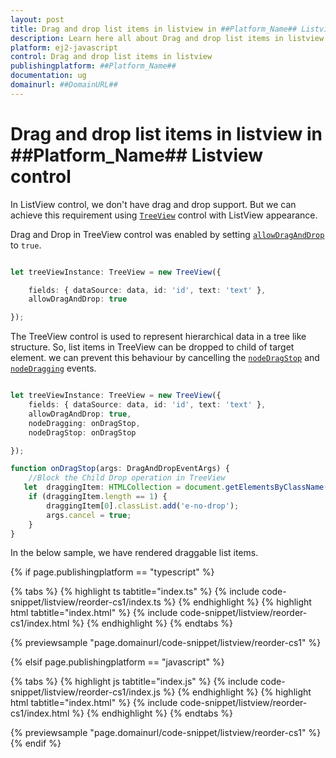 ```yaml
---
layout: post
title: Drag and drop list items in listview in ##Platform_Name## Listview control | Syncfusion
description: Learn here all about Drag and drop list items in listview in Syncfusion ##Platform_Name## Listview control of Syncfusion Essential JS 2 and more.
platform: ej2-javascript
control: Drag and drop list items in listview 
publishingplatform: ##Platform_Name##
documentation: ug
domainurl: ##DomainURL##
---
```


# Drag and drop list items in listview in ##Platform_Name## Listview control

In ListView control, we don't have drag and drop support. But we can achieve this requirement using [`TreeView`](https://ej2.syncfusion.com/documentation/treeview/getting-started/) control with ListView appearance.

Drag and Drop in TreeView control was enabled by setting [`allowDragAndDrop`](../../api/treeview#allowdraganddrop) to `true`.

```ts

let treeViewInstance: TreeView = new TreeView({

    fields: { dataSource: data, id: 'id', text: 'text' },
    allowDragAndDrop: true

});

```

The TreeView control is used to represent hierarchical data in a tree like structure. So, list items in TreeView can be dropped to child of target element. we can prevent this behaviour by cancelling the [`nodeDragStop`](../../api/treeview#nodedragstop) and [`nodeDragging`](../../api/treeview#nodedragging) events.

```ts

let treeViewInstance: TreeView = new TreeView({
    fields: { dataSource: data, id: 'id', text: 'text' },
    allowDragAndDrop: true,
    nodeDragging: onDragStop,
    nodeDragStop: onDragStop

});

function onDragStop(args: DragAndDropEventArgs) {
    //Block the Child Drop operation in TreeView
   let  draggingItem: HTMLCollection = document.getElementsByClassName("e-drop-in");
    if (draggingItem.length == 1) {
        draggingItem[0].classList.add('e-no-drop');
        args.cancel = true;
    }
}

```

In the below sample, we have rendered draggable list items.

{% if page.publishingplatform == "typescript" %}

 {% tabs %}
{% highlight ts tabtitle="index.ts" %}
{% include code-snippet/listview/reorder-cs1/index.ts %}
{% endhighlight %}
{% highlight html tabtitle="index.html" %}
{% include code-snippet/listview/reorder-cs1/index.html %}
{% endhighlight %}
{% endtabs %}
        
{% previewsample "page.domainurl/code-snippet/listview/reorder-cs1" %}

{% elsif page.publishingplatform == "javascript" %}

{% tabs %}
{% highlight js tabtitle="index.js" %}
{% include code-snippet/listview/reorder-cs1/index.js %}
{% endhighlight %}
{% highlight html tabtitle="index.html" %}
{% include code-snippet/listview/reorder-cs1/index.html %}
{% endhighlight %}
{% endtabs %}

{% previewsample "page.domainurl/code-snippet/listview/reorder-cs1" %}
{% endif %}
